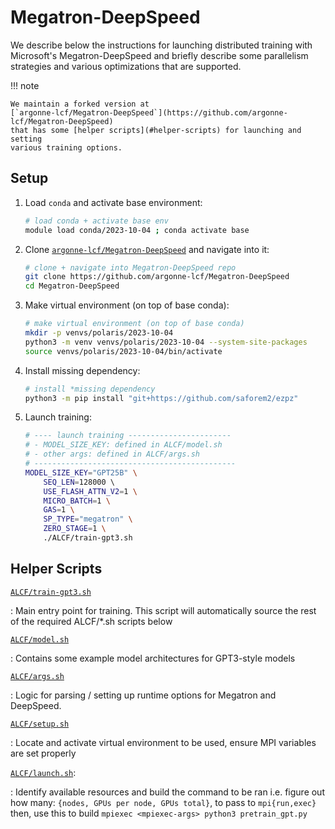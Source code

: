 # Megatron-DeepSpeed

We describe below the instructions for launching distributed training with
Microsoft's Megatron-DeepSpeed and briefly describe some parallelism
strategies and various optimizations that are supported.

!!! note

    We maintain a forked version at
    [`argonne-lcf/Megatron-DeepSpeed`](https://github.com/argonne-lcf/Megatron-DeepSpeed)
    that has some [helper scripts](#helper-scripts) for launching and setting
    various training options.


## Setup

1. Load `conda` and activate base environment:

    ```bash
    # load conda + activate base env
    module load conda/2023-10-04 ; conda activate base
    ```

1. Clone
   [`argonne-lcf/Megatron-DeepSpeed`](https://github.com/argonne-lcf/Megatron-DeepSpeed)
   and navigate into it:

    ```bash
    # clone + navigate into Megatron-DeepSpeed repo
    git clone https://github.com/argonne-lcf/Megatron-DeepSpeed
    cd Megatron-DeepSpeed
    ```

1. Make virtual environment (on top of base conda):

    ```bash
    # make virtual environment (on top of base conda)
    mkdir -p venvs/polaris/2023-10-04
    python3 -m venv venvs/polaris/2023-10-04 --system-site-packages
    source venvs/polaris/2023-10-04/bin/activate
    ```

1. Install missing dependency:

    ```bash
    # install *missing dependency
    python3 -m pip install "git+https://github.com/saforem2/ezpz"
    ```

1. Launch training:

    ```bash
    # ---- launch training -----------------------
    # - MODEL_SIZE_KEY: defined in ALCF/model.sh
    # - other args: defined in ALCF/args.sh
    # ---------------------------------------------
    MODEL_SIZE_KEY="GPT25B" \
        SEQ_LEN=128000 \ 
        USE_FLASH_ATTN_V2=1 \
        MICRO_BATCH=1 \
        GAS=1 \
        SP_TYPE="megatron" \
        ZERO_STAGE=1 \
        ./ALCF/train-gpt3.sh
    ```


## Helper Scripts

[`ALCF/train-gpt3.sh`](https://github.com/argonne-lcf/Megatron-DeepSpeed/ALCF/train-gpt3.sh)

:   Main entry point for training. This script will automatically source the
    rest of the required ALCF/*.sh scripts below

[`ALCF/model.sh`](https://github.com/argonne-lcf/Megatron-DeepSpeed/ALCF/model.sh)

:   Contains some example model architectures for GPT3-style models

[`ALCF/args.sh`](https://github.com/argonne-lcf/Megatron-DeepSpeed/ALCF/args.sh)

:   Logic for parsing / setting up runtime options for Megatron and DeepSpeed.

[`ALCF/setup.sh`](https://github.com/argonne-lcf/Megatron-DeepSpeed/ALCF/setup.sh)

:   Locate and activate virtual environment to be used, ensure MPI
    variables are set properly

[`ALCF/launch.sh`](https://github.com/argonne-lcf/Megatron-DeepSpeed/ALCF/launch.sh):

:   Identify available resources and build the command to be ran i.e.
    figure out how many: `{nodes, GPUs per node, GPUs total}`, to pass to
    `mpi{run,exec}` then, use this to build  `mpiexec <mpiexec-args> python3
    pretrain_gpt.py`
